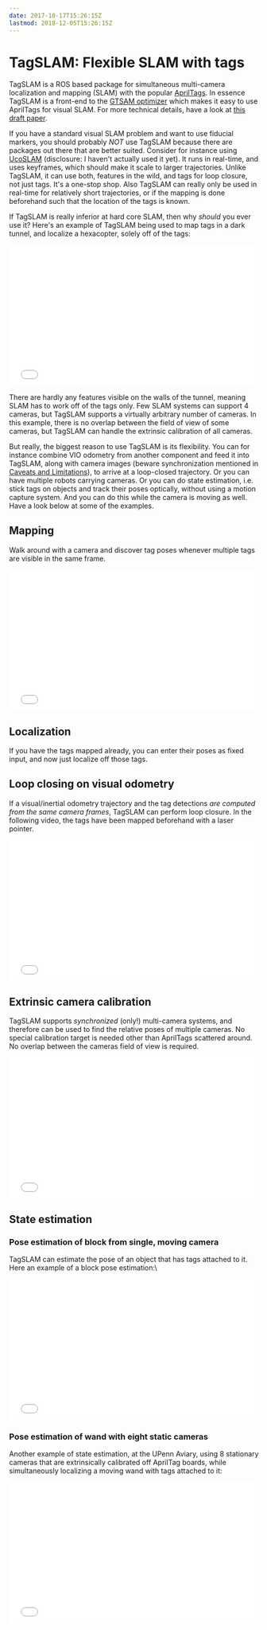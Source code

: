 ```yaml
---
date: 2017-10-17T15:26:15Z
lastmod: 2018-12-05T15:26:15Z
---
```


# TagSLAM: Flexible SLAM with tags

TagSLAM is a ROS based package for simultaneous multi-camera
localization and mapping (SLAM) with the popular
[AprilTags](https://april.eecs.umich.edu/software/apriltag). In
essence TagSLAM is a front-end to
the [GTSAM optimizer](https://borg.cc.gatech.edu/) which makes it easy
to use AprilTags for visual SLAM. For more technical details, have a
look at [this draft paper](media/tagslam.pdf).

If you have a standard visual SLAM problem and want to use fiducial markers,
you should probably *NOT* use TagSLAM because there are packages
out there that are better suited. Consider for instance
using [UcoSLAM](http://ucoslam.com) (disclosure: I haven't actually
used it yet). It runs in real-time, and uses keyframes, which should
make it scale to larger trajectories. Unlike TagSLAM, it can use both,
features in the wild, and tags for loop closure, not just tags. It's a
one-stop shop. Also TagSLAM can really only be used in real-time for
relatively short trajectories, or if the mapping is done beforehand
such that the location of the tags is known.

If TagSLAM is really inferior at hard core SLAM, then why *should* you ever use
it? Here's an example of TagSLAM being used to map tags in a dark tunnel,
and localize a hexacopter, solely off of the tags:

<div style="position: relative; padding-bottom: 56.25%; height: 0;">
<iframe src="//www.youtube.com/embed/51z1V-Jb3c8?autoplay=0" style="position: absolute; top: 0; left: 0; width: 100%; height: 100%; border:0;" allowfullscreen title="TagSLAM on aerial robot"></iframe>
</div>

There are hardly any features visible on the walls of the tunnel,
meaning SLAM has to work off of the tags only. Few SLAM systems can
support 4 cameras, but TagSLAM supports a virtually arbitrary number
of cameras. In this example, there is no overlap between the field
of view of some cameras, but TagSLAM can handle the extrinsic
calibration of all cameras.

But really, the biggest reason to use TagSLAM is its
flexibility. You can for instance combine VIO odometry from another
component and feed it into TagSLAM, along with camera images
(beware synchronization mentioned in [Caveats and
Limitations](caveats/)), to arrive at 
a loop-closed trajectory. Or you can have multiple robots carrying
cameras. Or you can do state estimation, i.e. stick tags on objects
and track their poses optically, without using a motion capture
system. And you can do this while the camera is moving as well. Have a
look below at some of the examples.

## Mapping
Walk around with a camera and discover tag poses whenever
multiple tags are visible in the same frame.
<div style="position: relative; padding-bottom: 56.25%; height: 0; overflow: hidden;">
  <iframe src="//www.youtube.com/embed/BxrG-QItMSo?autoplay=0" style="position: absolute; top: 0; left: 0; width: 100%; height: 100%; border:0;" allowfullscreen title="TagSLAM mapping"></iframe>
</div>

## Localization
If you have the tags mapped already, you can enter their poses as fixed
input, and now just localize off those tags.

## Loop closing on visual odometry
If a visual/inertial odometry trajectory and the tag detections *are
computed from the same camera frames*, TagSLAM can perform loop
closure. In the following video, the tags have been mapped beforehand
with a laser pointer.
<div style="position: relative; padding-bottom: 56.25%; height: 0; overflow: hidden;">
  <iframe src="//www.youtube.com/embed/rLcJFse74X4?autoplay=0"
  style="position: absolute; top: 0; left: 0; width: 100%; height:
  100%; border:0;" allowfullscreen title="TagSLAM loop closure"></iframe>
</div>


## Extrinsic camera calibration
TagSLAM supports *synchronized* (only!)  multi-camera systems, and
therefore can be used to find the relative  poses of multiple
cameras. No special calibration target is needed other than AprilTags
scattered around. No overlap between the cameras field of view is required.
<div style="position: relative; padding-bottom: 56.25%; height: 0; overflow: hidden;">
  <iframe src="//www.youtube.com/embed/W7IGJZBSuvM?autoplay=0" style="position: absolute; top: 0; left: 0; width: 100%; height: 100%; border:0;" allowfullscreen title="TagSLAM extrstate estimation"></iframe>
</div>

## State estimation
### Pose estimation of block from single, moving camera
TagSLAM can estimate the pose of an object that has tags attached to
it. Here an example of a block pose estimation:\\
<div style="position: relative; padding-bottom: 56.25%; height: 0; overflow: hidden;">
  <iframe src="//www.youtube.com/embed/ul9THWqCOQY?autoplay=0" style="position: absolute; top: 0; left: 0; width: 100%; height: 100%; border:0;" allowfullscreen title="TagSLAM state estimation"></iframe>
</div>

### Pose estimation of wand with eight static cameras
Another example of state estimation, at the UPenn Aviary, using 8 stationary cameras that are extrinsically calibrated off AprilTag boards, while
simultaneously localizing a moving wand with tags attached to it:
<div style="position: relative; padding-bottom: 56.25%; height: 0; overflow: hidden;">
  <iframe src="//www.youtube.com/embed/4Z2Pf9ClcbI?autoplay=0" style="position: absolute; top: 0; left: 0; width: 100%; height: 100%; border:0;" allowfullscreen title="TagSLAM at UPenn Aviary"></iframe>
</div>

